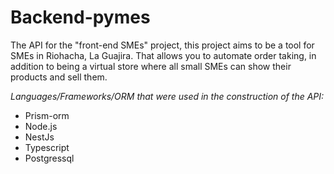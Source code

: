 # Backend-pymes

The API for the "front-end SMEs" project, this project aims to be a tool for SMEs in Riohacha, La Guajira. That allows you to automate order taking, in addition to being a virtual store where all small SMEs can show their products and sell them.

*Languages/Frameworks/ORM that were used in the construction of the API:*

- Prism-orm
- Node.js
- NestJs
- Typescript
- Postgressql
